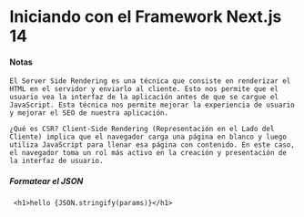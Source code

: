 # Iniciando con el Framework Next.js 14

#### Notas

    El Server Side Rendering es una técnica que consiste en renderizar el HTML en el servidor y enviarlo al cliente. Esto nos permite que el usuario vea la interfaz de la aplicación antes de que se cargue el JavaScript. Esta técnica nos permite mejorar la experiencia de usuario y mejorar el SEO de nuestra aplicación.

    ¿Qué es CSR? Client-Side Rendering (Representación en el Lado del Cliente) implica que el navegador carga una página en blanco y luego utiliza JavaScript para llenar esa página con contenido. En este caso, el navegador toma un rol más activo en la creación y presentación de la interfaz de usuario.

##### Formatear el JSON

     <h1>hello {JSON.stringify(params)}</h1>
